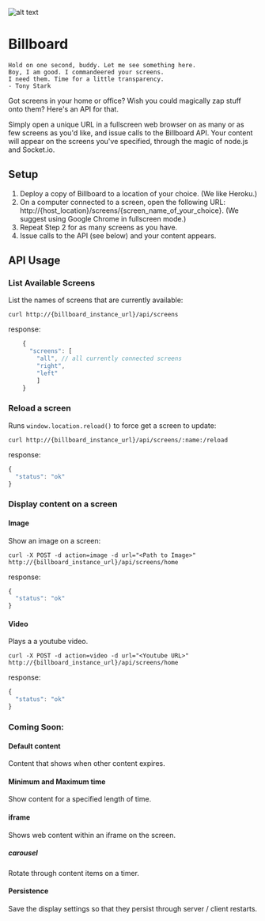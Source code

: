 ![alt text](https://github.com/dthompson/billboard/raw/master/img/billboard.png "Billboard")


# Billboard

    Hold on one second, buddy. Let me see something here.
    Boy, I am good. I commandeered your screens.
    I need them. Time for a little transparency.
    - Tony Stark

Got screens in your home or office? Wish you could magically zap stuff onto them? Here's an API for that.

Simply open a unique URL in a fullscreen web browser on as many or as few screens as you'd like, and issue calls to the  Billboard API. Your content will appear on the screens you've specified, through the magic of node.js and Socket.io.

## Setup 

1. Deploy a copy of Billboard to a location of your choice. (We like Heroku.)
2. On a computer connected to a screen, open the following URL: http://{host_location}/screens/{screen_name_of_your_choice}. (We suggest using Google Chrome in fullscreen mode.)
3. Repeat Step 2 for as many screens as you have. 
4. Issue calls to the API (see below) and your content appears.

## API Usage

### List Available Screens
List the names of screens that are currently available:

`curl http://{billboard_instance_url}/api/screens`

response:
```javascript
    {   
      "screens": [
        "all", // all currently connected screens
        "right",
        "left"
        ]
    }
```

### Reload a screen
Runs `window.location.reload()` to force get a screen to update:

`curl http://{billboard_instance_url}/api/screens/:name:/reload`

response:
```javascript
{   
  "status": "ok"
}
```

### Display content on a screen

#### Image
Show an image on a screen:

`curl -X POST -d action=image -d url="<Path to Image>" http://{billboard_instance_url}/api/screens/home`

response:
```javascript
{
  "status": "ok"
}
```

#### Video
Plays a a youtube video.

`curl -X POST -d action=video -d url="<Youtube URL>" http://{billboard_instance_url}/api/screens/home`

response:
```javascript
{
  "status": "ok"
}
```


### Coming Soon:

#### Default content
Content that shows when other content expires.

#### Minimum and Maximum time
Show content for a specified length of time.

#### iframe
Shows web content within an iframe on the screen.

##### carousel
Rotate through content items on  a timer.

#### Persistence
Save the display settings so that they persist through server / client restarts.
